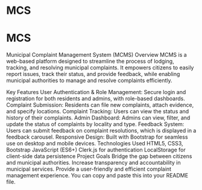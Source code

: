 # MCS

# MCS
Municipal Complaint Management System (MCMS)
Overview
MCMS is a web-based platform designed to streamline the process of lodging, tracking, and resolving municipal complaints. It empowers citizens to easily report issues, track their status, and provide feedback, while enabling municipal authorities to manage and resolve complaints efficiently.

Key Features
User Authentication & Role Management: Secure login and registration for both residents and admins, with role-based dashboards.
Complaint Submission: Residents can file new complaints, attach evidence, and specify locations.
Complaint Tracking: Users can view the status and history of their complaints.
Admin Dashboard: Admins can view, filter, and update the status of complaints by locality and type.
Feedback System: Users can submit feedback on complaint resolutions, which is displayed in a feedback carousel.
Responsive Design: Built with Bootstrap for seamless use on desktop and mobile devices.
Technologies Used
HTML5, CSS3, Bootstrap
JavaScript (ES6+)
Clerk.js for authentication
LocalStorage for client-side data persistence
Project Goals
Bridge the gap between citizens and municipal authorities.
Increase transparency and accountability in municipal services.
Provide a user-friendly and efficient complaint management experience.
You can copy and paste this into your README file.
